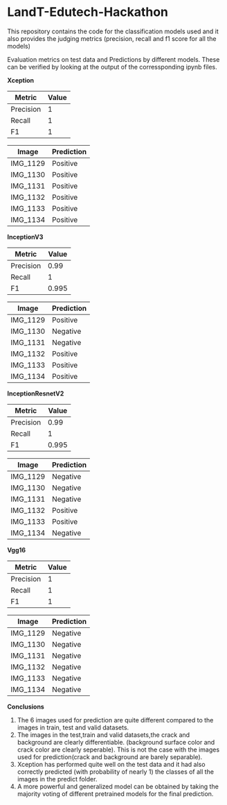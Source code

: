 # LandT-Edutech-Hackathon

This repository contains the code for the classification models used and it also provides the judging metrics (precision, recall and f1 score for all the models)

Evaluation metrics on test data and Predictions by different models. These can be verified by looking at the output of the corressponding ipynb files.



**Xception**

| Metric | Value |
| --- | --- |
| Precision | 1 |
|Recall | 1 |
|F1     |  1 |


|Image|Prediction|
| --- | --- |
|IMG_1129| Positive|
|IMG_1130| Positive|
|IMG_1131| Positive|
|IMG_1132| Positive|
|IMG_1133| Positive|
|IMG_1134| Positive|

**InceptionV3**


| Metric | Value |
| --- | --- |
| Precision | 0.99 |
|Recall | 1 |
|F1     |  0.995 |

|Image|Prediction|
| --- | --- |
|IMG_1129| Positive|
|IMG_1130| Negative|
|IMG_1131| Negative|
|IMG_1132| Positive|
|IMG_1133| Positive|
|IMG_1134| Positive|


**InceptionResnetV2**


| Metric | Value |
| --- | --- |
| Precision | 0.99 |
|Recall | 1 |
|F1     |  0.995 |

|Image|Prediction|
| --- | --- |
|IMG_1129| Negative|
|IMG_1130| Negative|
|IMG_1131| Negative|
|IMG_1132| Positive|
|IMG_1133| Positive|
|IMG_1134| Negative|


**Vgg16**


| Metric | Value |
| --- | --- |
| Precision | 1|
|Recall | 1 |
|F1     |  1 |

|Image|Prediction|
| --- | --- |
|IMG_1129| Negative|
|IMG_1130| Negative|
|IMG_1131| Negative|
|IMG_1132| Negative|
|IMG_1133| Negative|
|IMG_1134| Negative|





**Conclusions**

1. The 6 images used for prediction are quite different compared to the images in train, test and valid datasets.
2. The images in the test,train and valid datasets,the crack and background are clearly differentiable. (background surface color and crack color are clearly seperable). This is not the case with the images used for prediction(crack and background are barely separable).
3. Xception has performed quite well on the test data and it had also correctly predicted (with probability of nearly 1) the classes of all the images in the predict folder.
4. A more powerful and generalized model can be obtained by taking the majority voting of different pretrained models for the final prediction.